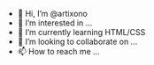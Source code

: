- 👋 Hi, I’m @artixono
- 👀 I’m interested in ...
- 🌱 I’m currently learning HTML/CSS
- 💞️ I’m looking to collaborate on ...
- 📫 How to reach me ...

<!---
artixono/artixono is a ✨ special ✨ repository because its `README.md` (this file) appears on your GitHub profile.
You can click the Preview link to take a look at your changes.
--->
